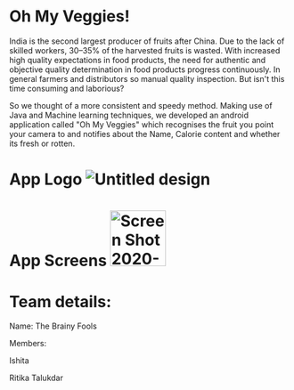 # Oh My Veggies!
India is the second largest producer of fruits after China. Due to the lack of skilled workers, 30–35% of the harvested fruits is wasted. With increased high quality expectations in food products, the need for authentic and objective quality determination in food products progress continuously. In general farmers and distributors  so manual quality inspection. But isn't this time consuming and laborious? 

So we thought of a more consistent and speedy method. Making use of Java and Machine learning techniques, we developed an android application called "Oh My Veggies" which recognises the fruit you point your camera to and notifies about the Name, Calorie content and whether its fresh or rotten.
# App Logo ![Untitled design](https://user-images.githubusercontent.com/71023544/95056558-8bba9a00-0712-11eb-8c7e-95eba1aa725b.png)


# App Screens <img width="100" alt="Screen Shot 2020-10-05 at 1 41 38 PM" src="https://user-images.githubusercontent.com/71023544/95056784-d76d4380-0712-11eb-8b71-d37f4030b0ac.png">

# Team details:
Name: The Brainy Fools

Members: 

Ishita

Ritika Talukdar
